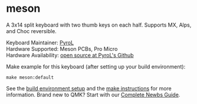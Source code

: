 # meson

A 3x14 split keyboard with two thumb keys on each half. Supports MX, Alps, and Choc reversible.

Keyboard Maintainer: [PyroL](https://github.com/PyrooL)  
Hardware Supported: Meson PCBs, Pro Micro  
Hardware Availability: [open source at PyroL's Github](https://github.com/PyrooL/Meson)

Make example for this keyboard (after setting up your build environment):

    make meson:default

See the [build environment setup](https://docs.qmk.fm/#/getting_started_build_tools) and the [make instructions](https://docs.qmk.fm/#/getting_started_make_guide) for more information. Brand new to QMK? Start with our [Complete Newbs Guide](https://docs.qmk.fm/#/newbs).
